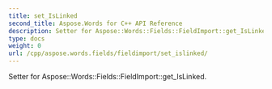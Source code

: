 ```yaml
---
title: set_IsLinked
second_title: Aspose.Words for C++ API Reference
description: Setter for Aspose::Words::Fields::FieldImport::get_IsLinked. 
type: docs
weight: 0
url: /cpp/aspose.words.fields/fieldimport/set_islinked/
---
```


Setter for Aspose::Words::Fields::FieldImport::get_IsLinked. 


